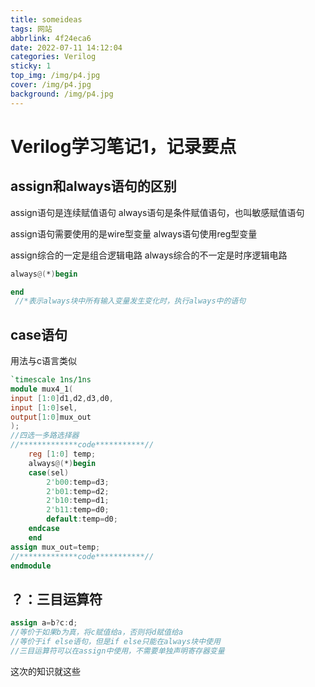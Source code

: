 ```yaml
---
title: someideas
tags: 网站
abbrlink: 4f24eca6
date: 2022-07-11 14:12:04
categories: Verilog
sticky: 1
top_img: /img/p4.jpg
cover: /img/p4.jpg
background: /img/p4.jpg
---
```


# Verilog学习笔记1，记录要点

## assign和always语句的区别

assign语句是连续赋值语句
always语句是条件赋值语句，也叫敏感赋值语句

assign语句需要使用的是wire型变量
always语句使用reg型变量

assign综合的一定是组合逻辑电路
always综合的不一定是时序逻辑电路

```Verilog
always@(*)begin

end
 //*表示always块中所有输入变量发生变化时，执行always中的语句
```

## case语句

用法与c语言类似
~~~Verilog
`timescale 1ns/1ns
module mux4_1(
input [1:0]d1,d2,d3,d0,
input [1:0]sel,
output[1:0]mux_out
);
//四选一多路选择器
//*************code***********//
    reg [1:0] temp;   
    always@(*)begin
    case(sel)
        2'b00:temp=d3;
        2'b01:temp=d2;
        2'b10:temp=d1;
        2'b11:temp=d0;
        default:temp=d0;
    endcase
    end        
assign mux_out=temp;
//*************code***********//
endmodule
~~~

## ？：三目运算符

~~~verilog
assign a=b?c:d;
//等价于如果b为真，将c赋值给a，否则将d赋值给a
//等价于if else语句，但是if else只能在always块中使用
//三目运算符可以在assign中使用，不需要单独声明寄存器变量
~~~
这次的知识就这些
